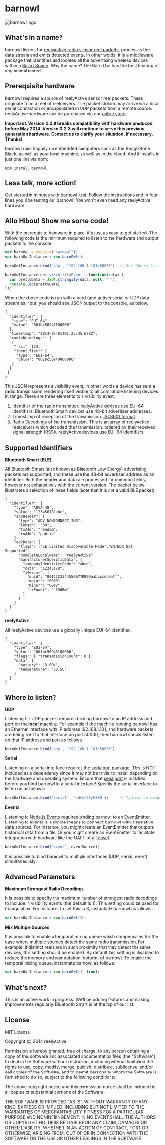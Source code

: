 barnowl
=======


![barnowl logo](http://reelyactive.com/images/barnowl.jpg)


What's in a name?
-----------------

barnowl listens for [reelyActive radio sensor reel packets](http://context.reelyactive.com/technology.html), processes the data stream and emits detected events.  In other words, it is a middleware package that identifies and locates all the advertising wireless devices within a [Smart Space](http://context.reelyactive.com).  Why the name?  The Barn Owl has the best hearing of any animal tested.


Prerequisite hardware
---------------------

barnowl requires a source of reelyActive sensor reel packets.  These originate from a reel of reelceivers.  The packet stream may arrive via a local serial connection or encapsulated in UDP packets from a remote source.  reelyActive hardware can be purchased via our [online store](http://shop.reelyactive.com).

__Important: Version 0.3.0 breaks compatibility with hardware produced before May 2014. Version 0.2.3 will continue to serve this previous generation hardware.  Contact us to clarify your situation, if necessary.  Thanks!__

barnowl runs happily on embedded computers such as the BeagleBone Black, as well as your local machine, as well as in the cloud.  And it installs in just one line via npm:

    npm install barnowl


Less talk, more action!
-----------------------

Get started in minutes with [barnowl-test](https://github.com/reelyactive/barnowl-test).  Follow the instructions and in four lines you'll be testing out barnowl!  You won't even need any reelyActive hardware.


Allo Hibou! Show me some code!
------------------------------

With the prerequisite hardware in place, it's just as easy to get started.  The following code is the minimum required to listen to the hardware and output packets to the console:

```javascript
var barnOwl = require("barnowl");
var barnOwlInstance = new barnOwl();

barnOwlInstance.bind('udp', '192.168.1.101:50000'); // See "Where to listen?"

barnOwlInstance.on('visibilityEvent', function(data) {
  var prettyData = JSON.stringify(data, null, " ");
  console.log(prettyData);
});
```

When the above code is run with a valid (and active) serial or UDP data stream as input, you should see JSON output to the console, as below.

    {
      "identifier": {
       "type": "EUI-64",
       "value": "001bc50940100000"
      },
      "timestamp": "2014-01-01T01:23:45.678Z",
      "radioDecodings": [
       {
        "rssi": 123,
        "identifier": {
         "type": "EUI-64",
         "value": "001bc50940800000"
       }
      }
     ]
    }

This JSON represents a visibility event, in other words a device has sent a radio transmission rendering itself visible to all compatible listening devices in range.  There are three elements to a visibility event:

1.  Identifier of the radio transmitter.  reelyActive devices use EUI-64 identifiers.  Bluetooth Smart devices use 48-bit advertiser addresses.
2.  Timestamp of reception of the transmission.  [ISO8601 format](http://en.wikipedia.org/wiki/ISO_8601).
3.  Radio Decodings of the transmission.  This is an array of reelyActive reelceivers which decoded the transmission, ordered by their received signal strength (RSSI).  reelyActive devices use EUI-64 identifiers.


Supported Identifiers
---------------------

__Bluetooth Smart (BLE)__

All Bluetooth Smart (also known as Bluetooth Low Energy) advertising packets are supported, and these use the 48-bit advertiser address as an identifier.  Both the header and data are processed for common fields, however not exhaustively with the current version.  The packet below illustrates a selection of these fields (note that it is _not_ a valid BLE packet).

    {
      "identifier": {
        "type": "ADVA-48",
        "value": "123456789abc",
        "advHeader": {
          "type": "ADV_NONCONNECT_IND",
          "length": "30",
          "txAdd": "random",
          "rxAdd": "public"
        },
        "advData": {
          "flags": ["LE Limited Discoverable Mode","BR/EDR Not Supported"],
          "completeLocalName": "reelyActive",
          "manufacturerSpecificData": {
            "companyIdentifierCode": "abcd",
            "data": "12345678",
            "iBeacon": {
              "uuid": "00112233445566778899aabbccddeeff",
              "major": "0000",
              "minor": "0000",
              "txPower": "-59dBm" 
            }
          }
        }
      }
    }

__reelyActive__

All reelyActive devices use a globally unique EUI-64 identifier.

    {
      "identifier": {
        "type": "EUI-64",
        "value": "001bc50940100000",
        "flags": { "transmissionCount": 0 },
        "data": {
          "battery": "3.00V",
          "temperature": "20.5C"
        }
      }
    }


Where to listen?
----------------

__UDP__

Listening for UDP packets requires binding barnowl to an IP address and port on the __local__ machine.  For example if the machine running barnowl has an Ethernet interface with IP address 192.168.1.101, and hardware packets are being sent to that interface on port 50000, then barnowl should listen on that IP address and port as follows:

```javascript
barnOwlInstance.bind('udp', '192.168.1.101:50000');
```

__Serial__

Listening on a serial interface requires the [serialport](https://github.com/voodootikigod/node-serialport) package.  This is NOT included as a dependency since it may not be trivial to install depending on the hardware and operating system.  Ensure that [serialport](https://github.com/voodootikigod/node-serialport) is installed before you bind barnowl to a serial interface!  Specify the serial interface to listen on as follows:

```javascript
barnOwlInstance.bind('serial', '/dev/ttyUSB0');     // Typical on Linux
```

__Events__

Listening to [Node.js Events](http://nodejs.org/api/events.html) requires binding barnowl to an EventEmitter.  Listening to events is a simple means to connect barnowl with alternative data sources.  For instance, you might create an EventEmitter that outputs historical data from a file.  Or you might create an EventEmitter to facilitate integration with hardware like the UART of a [Tessel](https://tessel.io/).

```javascript
barnOwlInstance.bind('event', eventSource);
```

It _is_ possible to bind barnowl to multiple interfaces (UDP, serial, event) simultaneously.


Advanced Parameters
-------------------

__Maximum Strongest Radio Decodings__

It is possible to specify the maximum number of strongest radio decodings to include in visibility events (the default is 1).  This setting could be used for triangulation.  For instance, to set this to 3, instantiate barnowl as follows:

```javascript
var barnOwlInstance = new barnOwl(3);
```

__Mix Multiple Sources__

It is possible to enable a temporal mixing queue which compensates for the case where multiple sources detect the same radio transmission.  For example, if distinct reels are in such proximity that they detect the same devices, this setting should be enabled.  By default this setting is disabled to reduce the memory and computation footprint of barnowl.  To enable the temporal mixing queue, instantiate barnowl as follows:

```javascript
var barnOwlInstance = new barnOwl(1, true);
```

What's next?
------------

This is an active work in progress.  We'll be adding features and making improvements regularly.  Bluetooth Smart is at the top of our list.


License
-------

MIT License

Copyright (c) 2014 reelyActive

Permission is hereby granted, free of charge, to any person obtaining a copy of this software and associated documentation files (the "Software"), to deal in the Software without restriction, including without limitation the rights to use, copy, modify, merge, publish, distribute, sublicense, and/or sell copies of the Software, and to permit persons to whom the Software is furnished to do so, subject to the following conditions:

The above copyright notice and this permission notice shall be included in all copies or substantial portions of the Software.

THE SOFTWARE IS PROVIDED "AS IS", WITHOUT WARRANTY OF ANY KIND, EXPRESS OR 
IMPLIED, INCLUDING BUT NOT LIMITED TO THE WARRANTIES OF MERCHANTABILITY, 
FITNESS FOR A PARTICULAR PURPOSE AND NONINFRINGEMENT. IN NO EVENT SHALL THE 
AUTHORS OR COPYRIGHT HOLDERS BE LIABLE FOR ANY CLAIM, DAMAGES OR OTHER 
LIABILITY, WHETHER IN AN ACTION OF CONTRACT, TORT OR OTHERWISE, ARISING FROM, 
OUT OF OR IN CONNECTION WITH THE SOFTWARE OR THE USE OR OTHER DEALINGS IN 
THE SOFTWARE.
